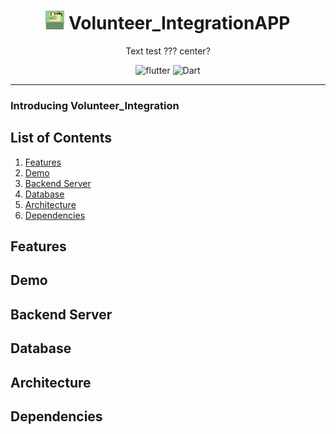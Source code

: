 # <div align="center"><img src="docs/logo.png" alt="icon" width=30> Volunteer_IntegrationAPP</div>

<div align="center">Text test ??? center?


![flutter](https://img.shields.io/badge/Flutter-Framework-green?logo=flutter)
![Dart](https://img.shields.io/badge/Dart-Language-blue?logo=dart)

</div>

***

### Introducing Volunteer_Integration

## List of Contents

1. [Features](#features)
2. [Demo](#demo)
3. [Backend Server](#backendserver)
4. [Database](#database)
5. [Architecture](#architecture)
6. [Dependencies](#dependencies)

## Features

## Demo

## Backend Server

## Database

## Architecture

## Dependencies


